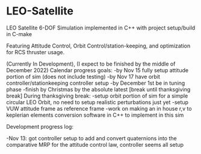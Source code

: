 # LEO-Satellite
LEO Satellite 6-DOF Simulation implemented in C++ with project setup/build in C-make

Featuring Attitude Control, Orbit Control/station-keeping, and optimization for RCS thruster usage.

(Currently In Development), (I expect to be finished by the middle of December 2022)
Calendar progress goals:
  -by Nov 15 fully setup attitude portion of sim (does not include testing)
  -by Nov 17 have orbit controller/stationkeeping controller setup
  -by December 1st be in tuning phase
  -finish by Christmas by the absolute latest
  [break until thanksgiving break]
  During thanksgiving break:
    -setup orbit portion of sim for a simple circular LEO Orbit, no need to setup realistic perturbations just yet
    -setup VUW attitude frame as reference frame
    -work on making an in house r,v to keplerian elements conversion software in C++ to implement in this sim
  


Development progress log:

  -Nov 13: got controller setup to add and convert quaternions into the comparative MRP for the attitude control law, controller seems all setup
